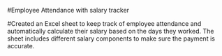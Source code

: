 #Employee Attendance with salary tracker

#Created an Excel sheet to keep track of employee attendance and automatically calculate their salary based on the days they worked. The sheet includes different salary components to make sure the payment is accurate.
